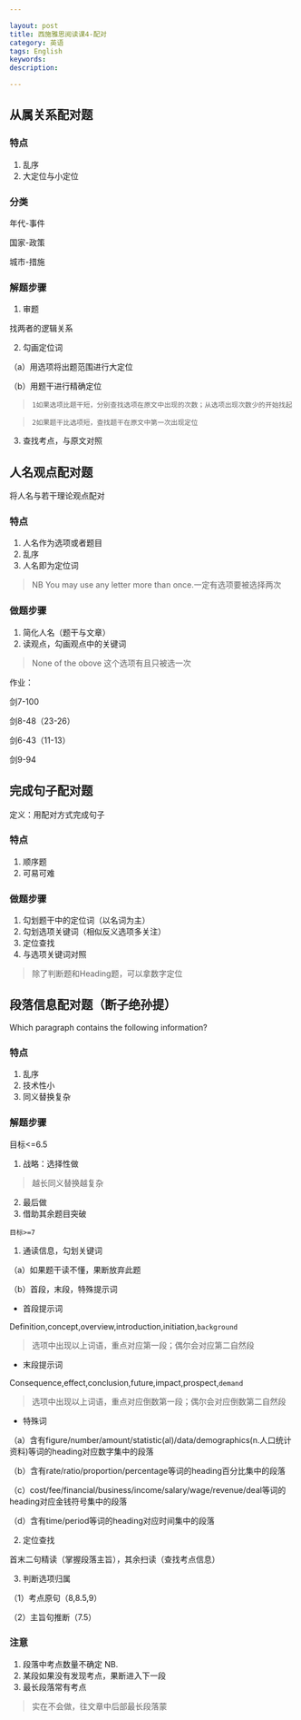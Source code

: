 ```yaml
---

layout: post
title: 西施雅思阅读课4-配对
category: 英语
tags: English
keywords: 
description: 

---
```


## 从属关系配对题

### 特点

1. 乱序
2. 大定位与小定位

### 分类

年代-事件

国家-政策

城市-措施

### 解题步骤

1. 审题

找两者的逻辑关系

2. 勾画定位词

（a）用选项将出题范围进行大定位

（b）用题干进行精确定位

>`1如果选项比题干短，分别查找选项在原文中出现的次数；从选项出现次数少的开始找起`

>`2如果题干比选项短，查找题干在原文中第一次出现定位`

3. 查找考点，与原文对照

## 人名观点配对题

将人名与若干理论观点配对

### 特点

1. 人名作为选项或者题目
2. 乱序
3. 人名即为定位词

>NB You may use any letter more than once.一定有选项要被选择两次

### 做题步骤

1. 简化人名（题干与文章）
2. 读观点，勾画观点中的关键词

>None of the obove 这个选项有且只被选一次

作业：

剑7-100

剑8-48（23-26）

剑6-43（11-13）

剑9-94

## 完成句子配对题

定义：用配对方式完成句子

### 特点

1. 顺序题
2. 可易可难 

### 做题步骤

1. 勾划题干中的定位词（以名词为主）
2. 勾划选项关键词（相似反义选项多关注）
3. 定位查找
4. 与选项关键词对照

>除了判断题和Heading题，可以拿数字定位

## 段落信息配对题（断子绝孙提）

Which paragraph contains the following information?

### 特点

1. 乱序
2. 技术性小
3. 同义替换复杂

### 解题步骤

目标<=6.5

1. 战略：选择性做 

>越长同义替换越复杂

2. 最后做
3. 借助其余题目突破

`目标>=7`

1. 通读信息，勾划关键词

（a）如果题干读不懂，果断放弃此题

（b）首段，末段，特殊提示词

- 首段提示词

Definition,concept,overview,introduction,initiation,`background`

>选项中出现以上词语，重点对应第一段；偶尔会对应第二自然段

- 末段提示词

Consequence,effect,conclusion,future,impact,prospect,`demand`

>选项中出现以上词语，重点对应倒数第一段；偶尔会对应倒数第二自然段

- 特殊词

（a）含有figure/number/amount/statistic(al)/data/demographics(n.人口统计资料)等词的heading对应数字集中的段落

（b）含有rate/ratio/proportion/percentage等词的heading百分比集中的段落

（c）cost/fee/financial/business/income/salary/wage/revenue/deal等词的heading对应金钱符号集中的段落

（d）含有time/period等词的heading对应时间集中的段落

2. 定位查找

首末二句精读（掌握段落主旨），其余扫读（查找考点信息）

3. 判断选项归属

（1）考点原句（8,8.5,9）

（2）主旨句推断（7.5）

### 注意

1. 段落中考点数量不确定 NB.
2. 某段如果没有发现考点，果断进入下一段
3. 最长段落常有考点

>实在不会做，往文章中后部最长段落蒙







